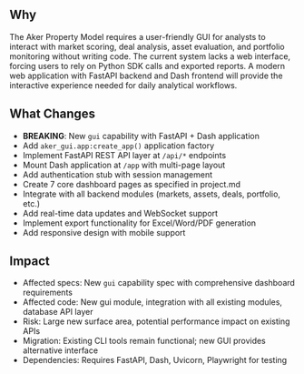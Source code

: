 ## Why

The Aker Property Model requires a user-friendly GUI for analysts to interact with market scoring, deal analysis, asset evaluation, and portfolio monitoring without writing code. The current system lacks a web interface, forcing users to rely on Python SDK calls and exported reports. A modern web application with FastAPI backend and Dash frontend will provide the interactive experience needed for daily analytical workflows.

## What Changes

- **BREAKING**: New `gui` capability with FastAPI + Dash application
- Add `aker_gui.app:create_app()` application factory
- Implement FastAPI REST API layer at `/api/*` endpoints
- Mount Dash application at `/app` with multi-page layout
- Add authentication stub with session management
- Create 7 core dashboard pages as specified in project.md
- Integrate with all backend modules (markets, assets, deals, portfolio, etc.)
- Add real-time data updates and WebSocket support
- Implement export functionality for Excel/Word/PDF generation
- Add responsive design with mobile support

## Impact

- Affected specs: New `gui` capability spec with comprehensive dashboard requirements
- Affected code: New gui module, integration with all existing modules, database API layer
- Risk: Large new surface area, potential performance impact on existing APIs
- Migration: Existing CLI tools remain functional; new GUI provides alternative interface
- Dependencies: Requires FastAPI, Dash, Uvicorn, Playwright for testing
